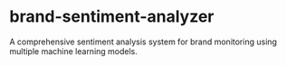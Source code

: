 # brand-sentiment-analyzer
A comprehensive sentiment analysis system for brand monitoring using multiple machine learning models.
